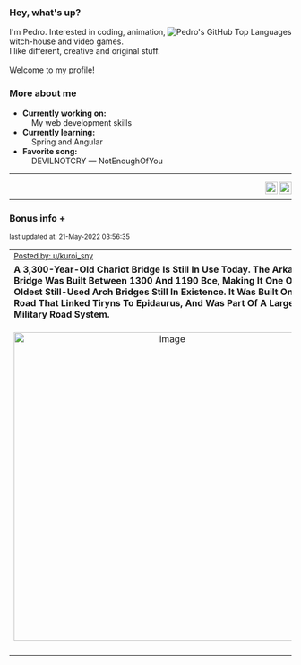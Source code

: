 ### Hey, what's up?
<img align="right" alt="Pedro's GitHub Top Languages" src="https://github-readme-stats.vercel.app/api/top-langs/?username=PedrosUsername&exclude_repo=HW2&layout=compact" />

I'm Pedro. Interested in coding, animation, witch-house and video games.<br>
I like different, creative and original stuff.<br><br>
Welcome to my profile!

### More about me
- **Currently working on:**  
&nbsp;&nbsp;&nbsp;&nbsp;My web development skills
- **Currently learning:**  
&nbsp;&nbsp;&nbsp;&nbsp;Spring and Angular
- **Favorite song:**  
&nbsp;&nbsp;&nbsp;&nbsp;DEVILNOTCRY — NotEnoughOfYou
___
[<img align="right" alt="LinkedIn" width="22px" src="https://cdn.jsdelivr.net/npm/simple-icons@v3/icons/linkedin.svg" />][linkedin]
&nbsp;&nbsp;
[<img align="right" alt="Email" width="22px" src="https://cdn.jsdelivr.net/npm/simple-icons@v3/icons/gmail.svg" />][gmail]
___

### Bonus info +

<p align="left"><sub>last updated at: 21-May-2022 03:56:35</sub></p>

|   |
| --- |
| <sub>[Posted by: u/kuroi_sny][source]</sub> |
| **A 3,300-Year-Old Chariot Bridge Is Still In Use Today. The Arkadiko Bridge Was Built Between 1300 And 1190 Bce, Making It One Of The Oldest Still-Used Arch Bridges Still In Existence. It Was Built On A Road That Linked Tiryns To Epidaurus, And Was Part Of A Larger Military Road System.** | 
|<p align="center"> <img alt="image" src="https://i.redd.it/c0n7qpymakz81.jpg" width="550" /> </p>|
|   |

  



  
  
  
[linkedin]: https://linkedin.com/in/pedro-h-r-gomes-8a487b14a/
[gmail]: mailto:pilique11@gmail.com
[source]: https://www.reddit.com/r/interestingasfuck/comments/upxk9o/a_3300yearold_chariot_bridge_is_still_in_use/
[PushshiftAPI]: https://github.com/pushshift/api